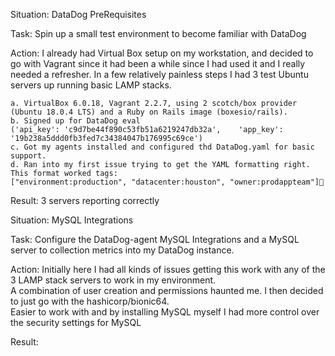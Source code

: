 Situation: DataDog PreRequisites

Task: Spin up a small test environment to become familiar with DataDog

Action: I already had Virtual Box setup on my workstation, and decided to go with Vagrant since it had been a while since I had used it and I really needed a refresher. In a few relatively painless steps I had 3 test Ubuntu servers up running basic LAMP stacks.

    a. VirtualBox 6.0.18, Vagrant 2.2.7, using 2 scotch/box provider (Ubuntu 18.0.4 LTS) and a Ruby on Rails image (boxesio/rails).
    b. Signed up for DataDog eval
    ('api_key': 'c9d7be44f890c53fb51a6219247db32a',    'app_key': '19b238a5ddd0fb3fed7c34384047b176995c69ce')
    c. Got my agents installed and configured thd DataDog.yaml for basic support.
    d. Ran into my first issue trying to get the YAML formatting right.  This format worked tags:
    ["environment:production", "datacenter:houston", "owner:prodappteam"]
  
  Result: 3 servers reporting correctly
  
  
  
  Situation: MySQL Integrations
  
  Task: Configure the DataDog-agent MySQL Integrations and a MySQL server to collection metrics into my DataDog instance.
  
  Action: Initially here I had all kinds of issues getting this work with any of the 3 LAMP stack servers to work in my environment.  
  A combination of user creation and permissions haunted me.  I then decided to just go with the hashicorp/bionic64.  
  Easier to work with and by installing MySQL myself I had more control over the security settings for MySQL
  
  Result:
